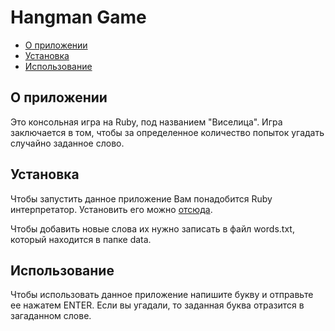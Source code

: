 # Hangman Game


- [О приложении](#about)
- [Установка](#getting_started)
- [Использование](#usage)

## О приложении <a name = "about"></a>

Это консольная игра на Ruby, под названием "Виселица".
Игра заключается в том, чтобы за определенное количество попыток угадать случайно заданное слово.

## Установка <a name = "getting_started"></a>

Чтобы запустить данное приложение Вам понадобится Ruby интерпретатор.
Установить его можно [отсюда](https://rubyinstaller.org/).

Чтобы добавить новые слова их нужно записать в файл words.txt, который находится в папке data.

## Использование <a name = "usage"></a>

Чтобы использовать данное приложение напишите букву и отправьте ее нажатем ENTER. Если вы угадали, то заданная буква отразится в загаданном слове.